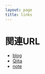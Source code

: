 ```yaml
---
layout: page
title: links
---
```


# 関連URL

- [blog](https://tetsunosuke.hatenablog.com)
- [Qiita](https://qiita.com/tetsunosukeito)
- [note](https://note.com/tetsunosuke)
